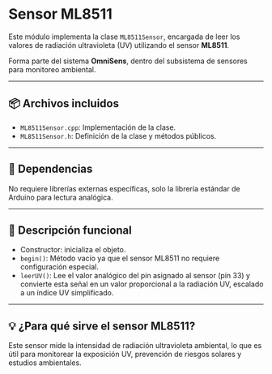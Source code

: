 # Sensor ML8511

Este módulo implementa la clase `ML8511Sensor`, encargada de leer los valores de radiación ultravioleta (UV) utilizando el sensor **ML8511**.

Forma parte del sistema **OmniSens**, dentro del subsistema de sensores para monitoreo ambiental.

---

## 📦 Archivos incluidos

- `ML8511Sensor.cpp`: Implementación de la clase.
- `ML8511Sensor.h`: Definición de la clase y métodos públicos.

---

## 🔧 Dependencias

No requiere librerías externas específicas, solo la librería estándar de Arduino para lectura analógica.

---

## 📖 Descripción funcional

- Constructor: inicializa el objeto.
- `begin()`: Método vacío ya que el sensor ML8511 no requiere configuración especial.
- `leerUV()`: Lee el valor analógico del pin asignado al sensor (pin 33) y convierte esta señal en un valor proporcional a la radiación UV, escalado a un índice UV simplificado.

---

## 💡 ¿Para qué sirve el sensor ML8511?

Este sensor mide la intensidad de radiación ultravioleta ambiental, lo que es útil para monitorear la exposición UV, prevención de riesgos solares y estudios ambientales.

